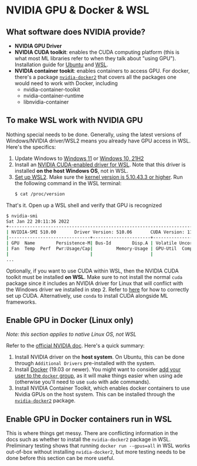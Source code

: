 # NVIDIA GPU & Docker & WSL

## What software does NVIDIA provide?

- **NVIDIA GPU Driver**
- **NVIDIA CUDA toolkit**: enables the CUDA computing platform (this is what most ML libraries refer to when they talk about "using GPU"). Installation guide for [Ubuntu](https://docs.nvidia.com/cuda/cuda-installation-guide-linux/index.html#ubuntu-installation) and [WSL](https://docs.nvidia.com/cuda/cuda-installation-guide-linux/index.html#wsl-installation).
- **NVIDIA container tookit**: enables containers to access GPU. For docker, there's a package [`nvidia-docker2`](https://docs.nvidia.com/datacenter/cloud-native/container-toolkit/install-guide.html) that covers all the packages one would need to work with Docker, including
  - nvidia-container-toolkit
  - nvidia-container-runtime
  - libnvidia-container

## To make WSL work with NVIDIA GPU

Nothing special needs to be done. Generally, using the latest versions of Windows/NVIDIA driver/WSL2 means you already have GPU access in WSL. Here's the specifics:

1. Update Windows to [Windows 11](https://microsoft.com/software-download/windows11) or [Windows 10, 21H2](https://microsoft.com/software-download/windows10)
2. Install an [NVIDIA CUDA-enabled driver for WSL](https://developer.nvidia.com/cuda/wsl). Note that this driver is installed **on the host Windows OS**, not in WSL.
3. [Set up WSL2](https://docs.microsoft.com/en-us/windows/wsl/install). Make sure the [kernel version is 5.10.43.3 or higher](https://docs.microsoft.com/en-us/windows/ai/directml/gpu-cuda-in-wsl#set-up-wsl-2). Run the following command in the WSL terminal:
    ```bash
    $ cat /proc/version
    ```

That's it. Open up a WSL shell and verify that GPU is recognized
```bash
$ nvidia-smi
Sat Jan 22 20:11:36 2022
+-----------------------------------------------------------------------------+
| NVIDIA-SMI 510.00       Driver Version: 510.06       CUDA Version: 11.6     |
|-------------------------------+----------------------+----------------------+
| GPU  Name        Persistence-M| Bus-Id        Disp.A | Volatile Uncorr. ECC |
| Fan  Temp  Perf  Pwr:Usage/Cap|         Memory-Usage | GPU-Util  Compute M. |
|                               |                      |               MIG M. |
...
```

Optionally, if you want to use CUDA within WSL, then the NVIDIA CUDA toolkit must be installed **on WSL**. Make sure to not install the normal `cuda` package since it includes an NVIDIA driver for Linux that will conflict with the Windows driver we installed in step 2. Refer to [here](https://docs.nvidia.com/cuda/cuda-installation-guide-linux/index.html#wsl-installation) for how to correctly set up CUDA. Alternatively, use `conda` to install CUDA alongside ML frameworks.

## Enable GPU in Docker (Linux only)

*Note: this section applies to native Linux OS, not WSL*

Refer to the [official NVIDIA doc](https://docs.nvidia.com/datacenter/cloud-native/container-toolkit/install-guide.html). Here's a quick summary:

1. Install NVIDIA driver on the **host system**. On Ubuntu, this can be done through `Additional Drivers` pre-installed with the system.
2. Install [Docker](https://docs.docker.com/engine/install/ubuntu/) (19.03 or newer). You might want to consider [add your user to the `docker` group](https://docs.docker.com/engine/install/linux-postinstall/#manage-docker-as-a-non-root-user), as it will make things easier when using ade (otherwise you'll need to use `sudo` with ade commands).
3. Install NVIDIA Container Toolkit, which enables docker containers to use Nvidia GPUs on the host system. This can be installed through the [`nvidia-docker2`](https://docs.nvidia.com/datacenter/cloud-native/container-toolkit/install-guide.html) package.

## Enable GPU in Docker containers run in WSL

This is where things get messy. There are conflicting information in the docs such as whether to install the `nvidia-docker2` package in WSL. Preliminary testing shows that running `docker run --gpus=all` in WSL works out-of-box without installing `nvidia-docker2`, but more testing needs to be done before this section can be more useful.